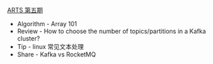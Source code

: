 [ARTS 第五期](ARTS(2021-09-13).md)

* Algorithm - Array 101
* Review - How to choose the number of topics/partitions in a Kafka cluster?
* Tip - linux 常见文本处理
* Share - Kafka vs RocketMQ
